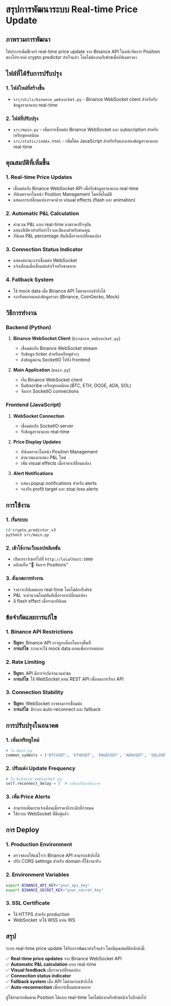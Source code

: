 # สรุปการพัฒนาระบบ Real-time Price Update

## ภาพรวมการพัฒนา

ได้ทำการเพิ่มฟีเจอร์ real-time price update จาก Binance API ในหน้าจัดการ Position ของโปรเจกต์ crypto predictor สำเร็จแล้ว โดยไม่ต้องกดรีเฟรชเพื่ออัปเดตราคา

## ไฟล์ที่ได้รับการปรับปรุง

### 1. ไฟล์ใหม่ที่สร้างขึ้น
- `src/utils/binance_websocket.py` - Binance WebSocket client สำหรับรับข้อมูลราคาแบบ real-time

### 2. ไฟล์ที่ปรับปรุง
- `src/main.py` - เพิ่มการเชื่อมต่อ Binance WebSocket และ subscription สำหรับเหรียญยอดนิยม
- `src/static/index.html` - เพิ่มโค้ด JavaScript สำหรับรับและแสดงข้อมูลราคาแบบ real-time

## คุณสมบัติที่เพิ่มขึ้น

### 1. Real-time Price Updates
- เชื่อมต่อกับ Binance WebSocket API เพื่อรับข้อมูลราคาแบบ real-time
- อัปเดตราคาในหน้า Position Management โดยอัตโนมัติ
- แสดงการเปลี่ยนแปลงราคาด้วย visual effects (flash และ animation)

### 2. Automatic P&L Calculation
- คำนวณ P&L แบบ real-time ตามราคาปัจจุบัน
- แสดงสีเขียวสำหรับกำไร และสีแดงสำหรับขาดทุน
- อัปเดต P&L percentage ทันทีเมื่อราคาเปลี่ยนแปลง

### 3. Connection Status Indicator
- แสดงสถานะการเชื่อมต่อ WebSocket
- แจ้งเตือนเมื่อเชื่อมต่อสำเร็จหรือขาดหาย

### 4. Fallback System
- ใช้ mock data เมื่อ Binance API ไม่สามารถเข้าถึงได้
- รองรับหลายแหล่งข้อมูลราคา (Binance, CoinGecko, Mock)

## วิธีการทำงาน

### Backend (Python)
1. **Binance WebSocket Client** (`binance_websocket.py`)
   - เชื่อมต่อกับ Binance WebSocket stream
   - รับข้อมูล ticker สำหรับเหรียญต่างๆ
   - ส่งข้อมูลผ่าน SocketIO ไปยัง frontend

2. **Main Application** (`main.py`)
   - เริ่ม Binance WebSocket client
   - Subscribe เหรียญยอดนิยม (BTC, ETH, DOGE, ADA, SOL)
   - จัดการ SocketIO connections

### Frontend (JavaScript)
1. **WebSocket Connection**
   - เชื่อมต่อกับ SocketIO server
   - รับข้อมูลราคาแบบ real-time

2. **Price Display Updates**
   - อัปเดตราคาในหน้า Position Management
   - คำนวณและแสดง P&L ใหม่
   - เพิ่ม visual effects เมื่อราคาเปลี่ยนแปลง

3. **Alert Notifications**
   - แสดง popup notifications สำหรับ alerts
   - รองรับ profit target และ stop loss alerts

## การใช้งาน

### 1. เริ่มระบบ
```bash
cd crypto_predictor_v3
python3 src/main.py
```

### 2. เข้าใช้งานเว็บแอปพลิเคชัน
- เปิดเบราว์เซอร์ไปที่ `http://localhost:5000`
- คลิกแท็บ "💼 จัดการ Positions"

### 3. สังเกตการทำงาน
- ราคาจะอัปเดตแบบ real-time โดยไม่ต้องรีเฟรช
- P&L จะคำนวณใหม่ทันทีเมื่อราคาเปลี่ยนแปลง
- มี flash effect เมื่อราคาอัปเดต

## ข้อจำกัดและการแก้ไข

### 1. Binance API Restrictions
- **ปัญหา**: Binance API อาจถูกบล็อกในบางพื้นที่
- **การแก้ไข**: ระบบจะใช้ mock data แทนเพื่อการทดสอบ

### 2. Rate Limiting
- **ปัญหา**: API มีการจำกัดจำนวนคำขอ
- **การแก้ไข**: ใช้ WebSocket แทน REST API เพื่อลดการเรียก API

### 3. Connection Stability
- **ปัญหา**: WebSocket อาจขาดการเชื่อมต่อ
- **การแก้ไข**: มีระบบ auto-reconnect และ fallback

## การปรับปรุงในอนาคต

### 1. เพิ่มเหรียญใหม่
```python
# ใน main.py
common_symbols = ['BTCUSDT', 'ETHUSDT', 'DOGEUSDT', 'ADAUSDT', 'SOLUSDT', 'NEWCOIN']
```

### 2. ปรับแต่ง Update Frequency
```python
# ใน binance_websocket.py
self.reconnect_delay = 5  # เปลี่ยนเป็นค่าที่ต้องการ
```

### 3. เพิ่ม Price Alerts
- สามารถเพิ่มการแจ้งเตือนเมื่อราคาถึงระดับที่กำหนด
- ใช้ระบบ WebSocket ที่มีอยู่แล้ว

## การ Deploy

### 1. Production Environment
- ตรวจสอบให้แน่ใจว่า Binance API สามารถเข้าถึงได้
- ปรับ CORS settings สำหรับ domain ที่ใช้งานจริง

### 2. Environment Variables
```bash
export BINANCE_API_KEY="your_api_key"
export BINANCE_SECRET_KEY="your_secret_key"
```

### 3. SSL Certificate
- ใช้ HTTPS สำหรับ production
- WebSocket จะใช้ WSS แทน WS

## สรุป

ระบบ real-time price update ได้รับการพัฒนาสำเร็จแล้ว โดยมีคุณสมบัติหลักดังนี้:

✅ **Real-time price updates** จาก Binance WebSocket API  
✅ **Automatic P&L calculation** แบบ real-time  
✅ **Visual feedback** เมื่อราคาเปลี่ยนแปลง  
✅ **Connection status indicator**  
✅ **Fallback system** เมื่อ API ไม่สามารถเข้าถึงได้  
✅ **Auto-reconnection** เมื่อการเชื่อมต่อขาดหาย  

ผู้ใช้สามารถติดตาม Position ได้แบบ real-time โดยไม่ต้องกดรีเฟรชหน้าเว็บอีกต่อไป

